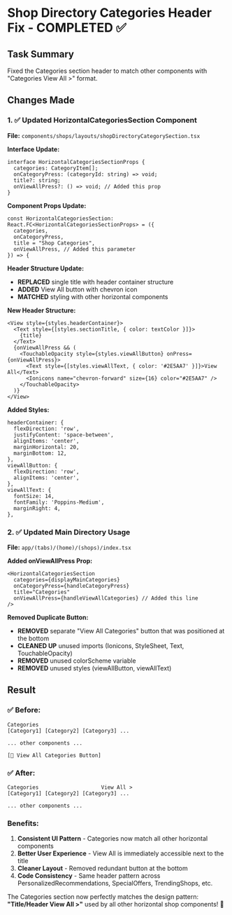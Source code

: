 # Shop Directory Categories Header Fix - COMPLETED ✅

## Task Summary
Fixed the Categories section header to match other components with "Categories    View All >" format.

## Changes Made

### 1. ✅ Updated HorizontalCategoriesSection Component
**File:** `components/shops/layouts/shopDirectoryCategorySection.tsx`

**Interface Update:**
```tsx
interface HorizontalCategoriesSectionProps {
  categories: CategoryItem[];
  onCategoryPress: (categoryId: string) => void;
  title?: string;
  onViewAllPress?: () => void; // Added this prop
}
```

**Component Props Update:**
```tsx
const HorizontalCategoriesSection: React.FC<HorizontalCategoriesSectionProps> = ({
  categories,
  onCategoryPress,
  title = "Shop Categories",
  onViewAllPress, // Added this parameter
}) => {
```

**Header Structure Update:**
- **REPLACED** single title with header container structure
- **ADDED** View All button with chevron icon
- **MATCHED** styling with other horizontal components

**New Header Structure:**
```tsx
<View style={styles.headerContainer}>
  <Text style={[styles.sectionTitle, { color: textColor }]}>
    {title}
  </Text>
  {onViewAllPress && (
    <TouchableOpacity style={styles.viewAllButton} onPress={onViewAllPress}>
      <Text style={[styles.viewAllText, { color: '#2E5AA7' }]}>View All</Text>
      <Ionicons name="chevron-forward" size={16} color="#2E5AA7" />
    </TouchableOpacity>
  )}
</View>
```

**Added Styles:**
```tsx
headerContainer: {
  flexDirection: 'row',
  justifyContent: 'space-between',
  alignItems: 'center',
  marginHorizontal: 20,
  marginBottom: 12,
},
viewAllButton: {
  flexDirection: 'row',
  alignItems: 'center',
},
viewAllText: {
  fontSize: 14,
  fontFamily: 'Poppins-Medium',
  marginRight: 4,
},
```

### 2. ✅ Updated Main Directory Usage
**File:** `app/(tabs)/(home)/(shops)/index.tsx`

**Added onViewAllPress Prop:**
```tsx
<HorizontalCategoriesSection
  categories={displayMainCategories}
  onCategoryPress={handleCategoryPress}
  title="Categories"
  onViewAllPress={handleViewAllCategories} // Added this line
/>
```

**Removed Duplicate Button:**
- **REMOVED** separate "View All Categories" button that was positioned at the bottom
- **CLEANED UP** unused imports (Ionicons, StyleSheet, Text, TouchableOpacity)
- **REMOVED** unused colorScheme variable
- **REMOVED** unused styles (viewAllButton, viewAllText)

## Result

### ✅ **Before:**
```
Categories
[Category1] [Category2] [Category3] ...

... other components ...

[📱 View All Categories Button]
```

### ✅ **After:**
```
Categories                    View All >
[Category1] [Category2] [Category3] ...

... other components ...
```

### **Benefits:**
1. **Consistent UI Pattern** - Categories now match all other horizontal components
2. **Better User Experience** - View All is immediately accessible next to the title
3. **Cleaner Layout** - Removed redundant button at the bottom
4. **Code Consistency** - Same header pattern across PersonalizedRecommendations, SpecialOffers, TrendingShops, etc.

The Categories section now perfectly matches the design pattern:
**"Title/Header     View All >"** used by all other horizontal shop components! 🎉
